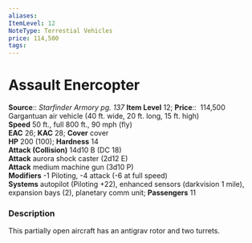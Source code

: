 ```yaml
---
aliases: 
ItemLevel: 12
NoteType: Terrestial Vehicles
price: 114,500
tags: 
---
```


# Assault Enercopter

**Source**:: _Starfinder Armory pg. 137_
**Item Level** 12;
**Price**::  114,500  
Gargantuan air vehicle (40 ft. wide, 20 ft. long, 15 ft. high)  
**Speed** 50 ft., full 800 ft., 90 mph (fly)  
**EAC** 26; **KAC** 28; **Cover** cover  
**HP** 200 (100); **Hardness** 14  
**Attack (Collision)** 14d10 B (DC 18)  
**Attack** aurora shock caster (2d12 E)  
**Attack** medium machine gun (3d10 P)  
**Modifiers** -1 Piloting, -4 attack (-6 at full speed)  
**Systems** autopilot (Piloting +22), enhanced sensors (darkvision 1 mile), expansion bays (2), planetary comm unit; **Passengers** 11  

### Description

This partially open aircraft has an antigrav rotor and two turrets.
